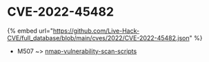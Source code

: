 # CVE-2022-45482
{% embed url="https://github.com/Live-Hack-CVE/full_database/blob/main/cves/2022/CVE-2022-45482.json" %}

* M507 ~> [nmap-vulnerability-scan-scripts](https://www.alice-snow.ru/2022/database/cve-2022-45482/nmap-vulnerability-scan-scripts-m507)